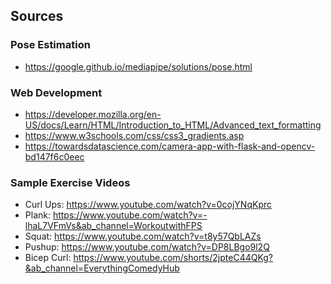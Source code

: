 ## Sources

### Pose Estimation 
* https://google.github.io/mediapipe/solutions/pose.html

### Web Development
* https://developer.mozilla.org/en-US/docs/Learn/HTML/Introduction_to_HTML/Advanced_text_formatting
* https://www.w3schools.com/css/css3_gradients.asp
* https://towardsdatascience.com/camera-app-with-flask-and-opencv-bd147f6c0eec

### Sample Exercise Videos
* Curl Ups: https://www.youtube.com/watch?v=0cojYNqKprc
* Plank: https://www.youtube.com/watch?v=-lhaL7VFmVs&ab_channel=WorkoutwithFPS
* Squat: https://www.youtube.com/watch?v=t8y57QbLAZs
* Pushup: https://www.youtube.com/watch?v=DP8LBgo9l2Q
* Bicep Curl: https://www.youtube.com/shorts/2jpteC44QKg?&ab_channel=EverythingComedyHub
